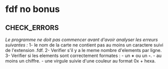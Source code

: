 # fdf no bonus

## CHECK_ERRORS

_Le programme ne doit pas commencer avant d'avoir analyser les erreurs suivantes :_
1- le nom de la carte ne contient pas au moins un caractere suivi de l'extension .fdf.
2- Verifier s'il y a le meme nombre d'elements par ligne.
3- Verifier si les elements sont correctement formates :
		- un __+__ ou un __-__.
		- au moins un chiffre.
		- une virgule suivie d'une couleur au format 0x + hexa.
